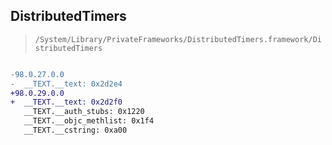 ## DistributedTimers

> `/System/Library/PrivateFrameworks/DistributedTimers.framework/DistributedTimers`

```diff

-98.0.27.0.0
-  __TEXT.__text: 0x2d2e4
+98.0.29.0.0
+  __TEXT.__text: 0x2d2f0
   __TEXT.__auth_stubs: 0x1220
   __TEXT.__objc_methlist: 0x1f4
   __TEXT.__cstring: 0xa00

```
